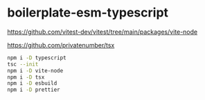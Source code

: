 # boilerplate-esm-typescript

https://github.com/vitest-dev/vitest/tree/main/packages/vite-node

https://github.com/privatenumber/tsx

```sh
npm i -D typescript
tsc --init
npm i -D vite-node
npm i -D tsx
npm i -D esbuild
npm i -D prettier
```
